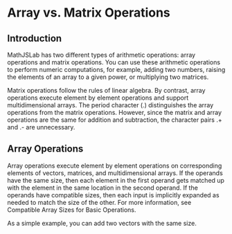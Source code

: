 # Array vs. Matrix Operations

## Introduction

MathJSLab has two different types of arithmetic operations: array operations
and matrix operations. You can use these arithmetic operations to perform
numeric computations, for example, adding two numbers, raising the elements of
an array to a given power, or multiplying two matrices.

Matrix operations follow the rules of linear algebra. By contrast, array
operations execute element by element operations and support multidimensional
arrays. The period character (.) distinguishes the array operations from the
matrix operations. However, since the matrix and array operations are the same
for addition and subtraction, the character pairs .+ and .- are unnecessary.

## Array Operations

Array operations execute element by element operations on corresponding
elements of vectors, matrices, and multidimensional arrays. If the operands
have the same size, then each element in the first operand gets matched up with
the element in the same location in the second operand. If the operands have
compatible sizes, then each input is implicitly expanded as needed to match the
size of the other. For more information, see Compatible Array Sizes for Basic
Operations.

As a simple example, you can add two vectors with the same size.
